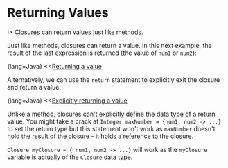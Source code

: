 # Returning Values

I> Closures can return values just like methods.

Just like methods, closures can return a value. In this next example, the result of the last expression is returned (the value of `num1` or `num2`):

{lang=Java}
<<[Returning a value](code/07/03/return.groovy)

Alternatively, we can use the `return` statement to explicitly exit the closure and return a value:

{lang=Java}
<<[Explicitly returning a value](code/07/03/return_explicit.groovy)

Unlike a method, closures can't explicitly define the data type of a return value. You might take a crack at `Integer maxNumber = {num1, num2 -> ...}` to set the return type but this statement won't work as `maxNumber` doesn't hold the result of the closure - it holds a reference to the closure.

`Closure myClosure = { num1, num2 -> ...}` will work as the `myClosure` variable is actually of the `Closure` data type.



